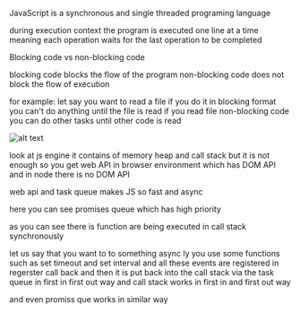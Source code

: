 
JavaScript is a synchronous and single threaded programing language 

during execution context the program is executed one line at a time meaning each operation waits for the last operation to be completed

Blocking code vs non-blocking code

blocking code blocks the flow of the program
non-blocking code does not block the flow of execution

for example: let say you want to read a file if you do it in blocking format you can't do anything until the file is read 
if you read file non-blocking code you can do other tasks until other code is read

![alt text](image.png)


look at js engine it contains of memory heap and call stack but it is not enough so you get web API in browser environment which has DOM API and in node there is no DOM API

web api and task queue makes JS so fast and async 

here you can see promises queue which has high priority

as you can see there is function are being executed in call stack synchronously 

let us say that you want to to something async ly you use some functions such as set timeout and set interval and all these events are registered in regerster call back and then it is put back into the call stack via the task queue in first in first out way and call stack works in first in and first out way 

and even promiss que works in similar way
